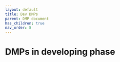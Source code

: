 ```yaml
---
layout: default
title: Dev DMPs
parent: DMP document
has_children: true
nav_order: 8
---
```


# DMPs in developing phase

